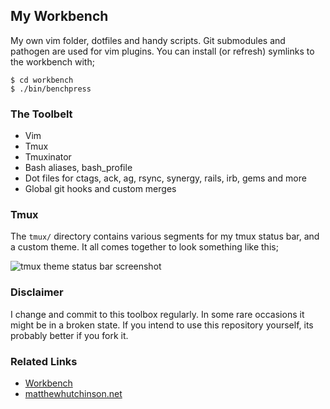 ## My Workbench

My own vim folder, dotfiles and handy scripts.  Git submodules and pathogen are used for vim plugins.  You can install (or refresh) symlinks to the workbench with;

```
$ cd workbench
$ ./bin/benchpress
```

### The Toolbelt

* Vim
* Tmux
* Tmuxinator
* Bash aliases, bash_profile
* Dot files for ctags, ack, ag, rsync, synergy, rails, irb, gems and more
* Global git hooks and custom merges

### Tmux

The `tmux/` directory contains various segments for my tmux status bar, and a custom theme. It all comes together to look something like this;

![tmux theme status bar screenshot](https://raw.githubusercontent.com/matthutchinson/workbench/master/tmux/themeshot.png)

### Disclaimer

I change and commit to this toolbox regularly.  In some rare occasions it might be in a broken state.
If you intend to use this repository yourself, its probably better if you fork it.

### Related Links

* [Workbench](http://matthutchinson.github.com/workbench)
* [matthewhutchinson.net](http://matthewhutchinson.net)

